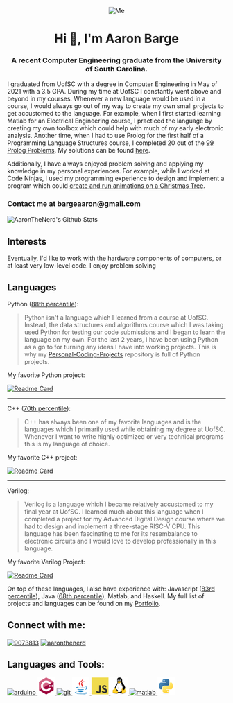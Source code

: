 <p align="center">
<img alt="Me" src="https://github.com/AaronTheNerd/AaronTheNerd/blob/main/headshot.jpg" width="25%"/> 
</p>

<h1 align="center">Hi 👋, I'm Aaron Barge</h1>
<h3 align="center">A recent Computer Engineering graduate from the University of South Carolina.</h3>

I graduated from UofSC with a degree in Computer Engineering in May of 2021 with a 3.5 GPA. During my time at UofSC I constantly went above and beyond in my courses. Whenever a new language would be used in a course, I would always go out of my way to create my own small projects to get accustomed to the language. For example, when I first started learning Matlab for an Electrical Engineering course, I practiced the language by creating my own toolbox which could help with much of my early electronic analysis. Another time, when I had to use Prolog for the first half of a Programming Language Structures course, I completed 20 out of the [99 Prolog Problems](https://www.ic.unicamp.br/~meidanis/courses/mc336/2009s2/prolog/problemas/). My solutions can be found [here](https://github.com/AaronTheNerd/Personal-Coding-Projects/tree/master/Prolog/99Problems). 

Additionally, I have always enjoyed problem solving and applying my knowledge in my personal experiences. For example, while I worked at Code Ninjas, I used my programming experience to design and implement a program which could [create and run animations on a Christmas Tree](https://github.com/AaronTheNerd/Personal-Coding-Projects/tree/master/Arduino/Tree).

<h3 align="left">Contact me at bargeaaron@gmail.com</h5>

<img align="center" alt="AaronTheNerd's Github Stats" src="https://github-readme-stats.vercel.app/api?username=AaronTheNerd&show_icons=true&hide_border=true&theme=react"/>

<h2 align="left">Interests</h3>

Eventually, I'd like to work with the hardware components of computers, or at least very low-level code. I enjoy problem solving

<h2 align="left">Languages</h3>

Python ([88th percentile](https://app.pluralsight.com/profile/aaron-barge)):
> Python isn't a language which I learned from a course at UofSC. Instead, the data structures and algorithms course which I was taking used Python for testing our code submissions and I began to learn the language on my own. For the last 2 years, I have been using Python as a go to for turning any ideas I have into working projects. This is why my [Personal-Coding-Projects](https://github.com/AaronTheNerd/Personal-Coding-Projects) repository is full of Python projects.

My favorite Python project:

[![Readme Card](https://github-readme-stats.vercel.app/api/pin/?username=AaronTheNerd&repo=DynamicBackgrounds)](https://github.com/AaronTheNerd/DynamicBackgrounds)

<hr>

C++ ([70th percentile](https://app.pluralsight.com/profile/aaron-barge)):
> C++ has always been one of my favorite languages and is the languages which I primarily used while obtaining my degree at UofSC. Whenever I want to write highly optimized or very technical programs this is my language of choice.

My favorite C++ project:

[![Readme Card](https://github-readme-stats.vercel.app/api/pin/?username=AaronTheNerd&repo=uInteger)](https://github.com/AaronTheNerd/uInteger)

<hr>

Verilog:
> Verilog is a language which I became relatively accustomed to my final year at UofSC. I learned much about this language when I completed a project for my Advanced Digital Design course where we had to design and implement a three-stage RISC-V CPU. This language has been fascinating to me for its resembalance to electronic circuits and I would love to develop professionally in this language.

My favorite Verilog Project:

[![Readme Card](https://github-readme-stats.vercel.app/api/pin/?username=AaronTheNerd&repo=CSCE611)](https://github.com/AaronTheNerd/CSCE611)

On top of these languages, I also have experience with: Javascript ([83rd percentile](https://app.pluralsight.com/profile/aaron-barge)), Java ([68th percentile](https://app.pluralsight.com/profile/aaron-barge)), Matlab, and Haskell. My full list of projects and languages can be found on my [Portfolio](https://aaronthenerd.github.io/Portfolio).

<h2 align="left">Connect with me:</h3>
<p align="left">
<a href="https://stackoverflow.com/users/9073813" target="blank"><img align="center" src="https://raw.githubusercontent.com/rahuldkjain/github-profile-readme-generator/master/src/images/icons/Social/stack-overflow.svg" alt="9073813" height="30" width="40" /></a>
<a href="https://www.leetcode.com/aaronthenerd" target="blank"><img align="center" src="https://raw.githubusercontent.com/rahuldkjain/github-profile-readme-generator/master/src/images/icons/Social/leet-code.svg" alt="aaronthenerd" height="30" width="40" /></a>
</p>

<h2 align="left">Languages and Tools:</h3>
<p align="left"> <a href="https://www.arduino.cc/" target="_blank"> <img src="https://cdn.worldvectorlogo.com/logos/arduino-1.svg" alt="arduino" width="40" height="40"/> </a> <a href="https://www.w3schools.com/cpp/" target="_blank"> <img src="https://raw.githubusercontent.com/devicons/devicon/master/icons/cplusplus/cplusplus-original.svg" alt="cplusplus" width="40" height="40"/> </a> <a href="https://git-scm.com/" target="_blank"> <img src="https://www.vectorlogo.zone/logos/git-scm/git-scm-icon.svg" alt="git" width="40" height="40"/> </a> <a href="https://www.java.com" target="_blank"> <img src="https://raw.githubusercontent.com/devicons/devicon/master/icons/java/java-original.svg" alt="java" width="40" height="40"/> </a> <a href="https://developer.mozilla.org/en-US/docs/Web/JavaScript" target="_blank"> <img src="https://raw.githubusercontent.com/devicons/devicon/master/icons/javascript/javascript-original.svg" alt="javascript" width="40" height="40"/> </a> <a href="https://www.linux.org/" target="_blank"> <img src="https://raw.githubusercontent.com/devicons/devicon/master/icons/linux/linux-original.svg" alt="linux" width="40" height="40"/> </a> <a href="https://www.mathworks.com/" target="_blank"> <img src="https://upload.wikimedia.org/wikipedia/commons/2/21/Matlab_Logo.png" alt="matlab" width="40" height="40"/> </a> <a href="https://www.python.org" target="_blank"> <img src="https://raw.githubusercontent.com/devicons/devicon/master/icons/python/python-original.svg" alt="python" width="40" height="40"/> </a> </p>
